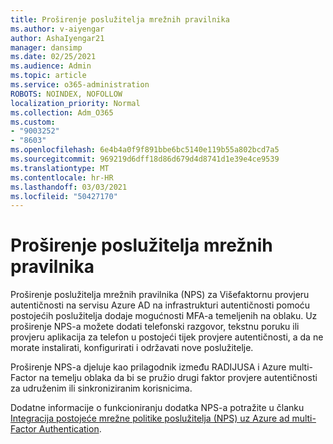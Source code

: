```yaml
---
title: Proširenje poslužitelja mrežnih pravilnika
ms.author: v-aiyengar
author: AshaIyengar21
manager: dansimp
ms.date: 02/25/2021
ms.audience: Admin
ms.topic: article
ms.service: o365-administration
ROBOTS: NOINDEX, NOFOLLOW
localization_priority: Normal
ms.collection: Adm_O365
ms.custom:
- "9003252"
- "8603"
ms.openlocfilehash: 6e4b4a0f9f891bbe6bc5140e119b55a802bcd7a5
ms.sourcegitcommit: 969219d6dff18d86d679d4d8741d1e39e4ce9539
ms.translationtype: MT
ms.contentlocale: hr-HR
ms.lasthandoff: 03/03/2021
ms.locfileid: "50427170"
---
```

# <a name="network-policy-server-extension"></a>Proširenje poslužitelja mrežnih pravilnika

Proširenje poslužitelja mrežnih pravilnika (NPS) za Višefaktornu provjeru autentičnosti na servisu Azure AD na infrastrukturi autentičnosti pomoću postojećih poslužitelja dodaje mogućnosti MFA-a temeljenih na oblaku. Uz proširenje NPS-a možete dodati telefonski razgovor, tekstnu poruku ili provjeru aplikacija za telefon u postojeći tijek provjere autentičnosti, a da ne morate instalirati, konfigurirati i održavati nove poslužitelje.

Proširenje NPS-a djeluje kao prilagodnik između RADIJUSA i Azure multi-Factor na temelju oblaka da bi se pružio drugi faktor provjere autentičnosti za udruženim ili sinkroniziranim korisnicima.

Dodatne informacije o funkcioniranju dodatka NPS-a potražite u članku [Integracija postojeće mrežne politike poslužitelja (NPS) uz Azure ad multi-Factor Authentication](https://docs.microsoft.com/azure/active-directory/authentication/howto-mfa-nps-extension).
